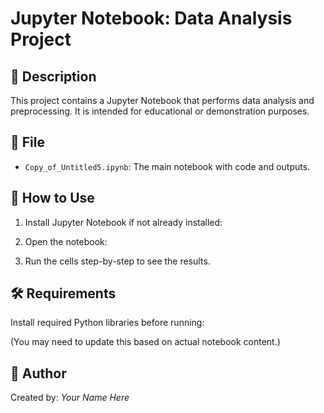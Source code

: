 # Jupyter Notebook: Data Analysis Project

## 📄 Description
This project contains a Jupyter Notebook that performs data analysis and preprocessing. It is intended for educational or demonstration purposes.

## 📁 File
- `Copy_of_Untitled5.ipynb`: The main notebook with code and outputs.

## 🚀 How to Use
1. Install Jupyter Notebook if not already installed:

2. Open the notebook:

3. Run the cells step-by-step to see the results.

## 🛠️ Requirements
Install required Python libraries before running:

(You may need to update this based on actual notebook content.)

## 👤 Author
Created by: _Your Name Here_
